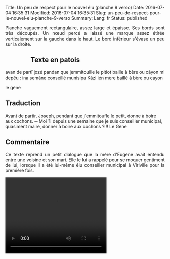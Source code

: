 Title: Un peu de respect pour le nouvel élu (planche 9 verso)
Date: 2016-07-04 16:35:31
Modified: 2016-07-04 16:35:31
Slug: un-peu-de-respect-pour-le-nouvel-elu-planche-9-verso
Summary: 
Lang: fr
Status: published

<p style="text-align:justify;">Planche vaguement rectangulaire, assez large et épaisse. Ses bords sont très découpés. Un nœud percé a laissé une marque assez étirée verticalement sur la gauche dans le haut. Le bord inférieur s'évase un peu sur la droite.

<figure class="image-block" style="float: left;">
  <img alt="" src="{static}/images/planche_9_verso.png">
  <figcaption style="max-width: 184px"></figcaption>
</figure>

## Texte en patois
avan de partï jozé pandan que jemmitouille le pitiot baille à bère ou càyon mi depêu : ina semâne conseillé munisipa Kâzi ién mère baillé à bère ou cayon

le gène

## Traduction
Avant de partir, Joseph, pendant que j'emmitoufle le petit, donne à boire aux cochons.
─  Moi ?! depuis une semaine que je suis conseiller municipal, quasiment maire, donner à boire aux cochons ?!!!
Le Gène

## Commentaire
<p style="text-align:justify;">Ce texte reprend un petit dialogue que la mère d'Eugène avait entendu entre une voisine et son mari. Elle le lui a rappelé pour se moquer gentiment de lui, lorsque il a été lui-même élu conseiller municipal à Viriville pour la première fois.</p>


<video width="320" height="240" controls>
  <source src="https://d1njpgd0ygatdn.cloudfront.net/video_9bis.mp4" type="video/mp4">
</video>
